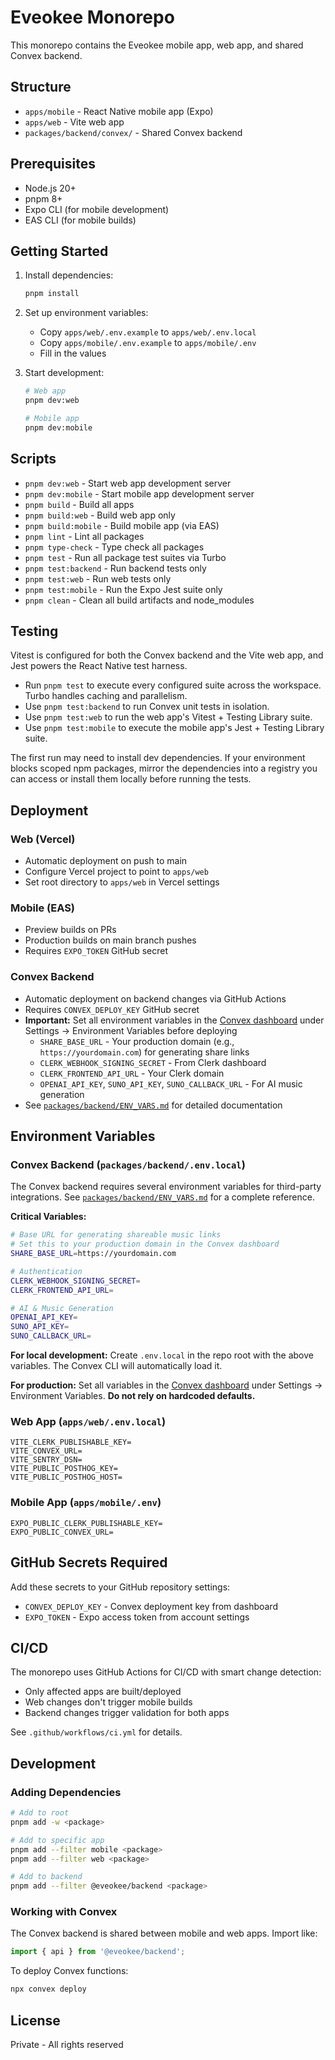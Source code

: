 # Eveokee Monorepo

This monorepo contains the Eveokee mobile app, web app, and shared Convex backend.

## Structure

- `apps/mobile` - React Native mobile app (Expo)
- `apps/web` - Vite web app
- `packages/backend/convex/` - Shared Convex backend

## Prerequisites

- Node.js 20+
- pnpm 8+
- Expo CLI (for mobile development)
- EAS CLI (for mobile builds)

## Getting Started

1. Install dependencies:
   ```bash
   pnpm install
   ```

2. Set up environment variables:
   - Copy `apps/web/.env.example` to `apps/web/.env.local`
   - Copy `apps/mobile/.env.example` to `apps/mobile/.env`
   - Fill in the values

3. Start development:
   ```bash
   # Web app
   pnpm dev:web
   
   # Mobile app
   pnpm dev:mobile
   ```

## Scripts

- `pnpm dev:web` - Start web app development server
- `pnpm dev:mobile` - Start mobile app development server
- `pnpm build` - Build all apps
- `pnpm build:web` - Build web app only
- `pnpm build:mobile` - Build mobile app (via EAS)
- `pnpm lint` - Lint all packages
- `pnpm type-check` - Type check all packages
- `pnpm test` - Run all package test suites via Turbo
- `pnpm test:backend` - Run backend tests only
- `pnpm test:web` - Run web tests only
- `pnpm test:mobile` - Run the Expo Jest suite only
- `pnpm clean` - Clean all build artifacts and node_modules

## Testing

Vitest is configured for both the Convex backend and the Vite web app, and
Jest powers the React Native test harness.

- Run `pnpm test` to execute every configured suite across the workspace. Turbo
  handles caching and parallelism.
- Use `pnpm test:backend` to run Convex unit tests in isolation.
- Use `pnpm test:web` to run the web app's Vitest + Testing Library suite.
- Use `pnpm test:mobile` to execute the mobile app's Jest + Testing Library
  suite.

The first run may need to install dev dependencies. If your environment blocks
scoped npm packages, mirror the dependencies into a registry you can access or
install them locally before running the tests.

## Deployment

### Web (Vercel)
- Automatic deployment on push to main
- Configure Vercel project to point to `apps/web`
- Set root directory to `apps/web` in Vercel settings

### Mobile (EAS)
- Preview builds on PRs
- Production builds on main branch pushes
- Requires `EXPO_TOKEN` GitHub secret

### Convex Backend
- Automatic deployment on backend changes via GitHub Actions
- Requires `CONVEX_DEPLOY_KEY` GitHub secret
- **Important:** Set all environment variables in the [Convex dashboard](https://dashboard.convex.dev) under Settings → Environment Variables before deploying
  - `SHARE_BASE_URL` - Your production domain (e.g., `https://yourdomain.com`) for generating share links
  - `CLERK_WEBHOOK_SIGNING_SECRET` - From Clerk dashboard
  - `CLERK_FRONTEND_API_URL` - Your Clerk domain
  - `OPENAI_API_KEY`, `SUNO_API_KEY`, `SUNO_CALLBACK_URL` - For AI music generation
- See [`packages/backend/ENV_VARS.md`](packages/backend/docs/ENV_VARS.md) for detailed documentation

## Environment Variables

### Convex Backend (`packages/backend/.env.local`)

The Convex backend requires several environment variables for third-party integrations. See [`packages/backend/ENV_VARS.md`](packages/backend/docs/ENV_VARS.md) for a complete reference.

**Critical Variables:**
```bash
# Base URL for generating shareable music links
# Set this to your production domain in the Convex dashboard
SHARE_BASE_URL=https://yourdomain.com

# Authentication
CLERK_WEBHOOK_SIGNING_SECRET=
CLERK_FRONTEND_API_URL=

# AI & Music Generation
OPENAI_API_KEY=
SUNO_API_KEY=
SUNO_CALLBACK_URL=
```

**For local development:** Create `.env.local` in the repo root with the above variables. The Convex CLI will automatically load it.

**For production:** Set all variables in the [Convex dashboard](https://dashboard.convex.dev) under Settings → Environment Variables. **Do not rely on hardcoded defaults.**

### Web App (`apps/web/.env.local`)
```
VITE_CLERK_PUBLISHABLE_KEY=
VITE_CONVEX_URL=
VITE_SENTRY_DSN=
VITE_PUBLIC_POSTHOG_KEY=
VITE_PUBLIC_POSTHOG_HOST=
```

### Mobile App (`apps/mobile/.env`)
```
EXPO_PUBLIC_CLERK_PUBLISHABLE_KEY=
EXPO_PUBLIC_CONVEX_URL=
```

## GitHub Secrets Required

Add these secrets to your GitHub repository settings:
- `CONVEX_DEPLOY_KEY` - Convex deployment key from dashboard
- `EXPO_TOKEN` - Expo access token from account settings

## CI/CD

The monorepo uses GitHub Actions for CI/CD with smart change detection:
- Only affected apps are built/deployed
- Web changes don't trigger mobile builds
- Backend changes trigger validation for both apps

See `.github/workflows/ci.yml` for details.

## Development

### Adding Dependencies

```bash
# Add to root
pnpm add -w <package>

# Add to specific app
pnpm add --filter mobile <package>
pnpm add --filter web <package>

# Add to backend
pnpm add --filter @eveokee/backend <package>
```

### Working with Convex

The Convex backend is shared between mobile and web apps. Import like:
```typescript
import { api } from '@eveokee/backend';
```

To deploy Convex functions:
```bash
npx convex deploy
```

## License

Private - All rights reserved
